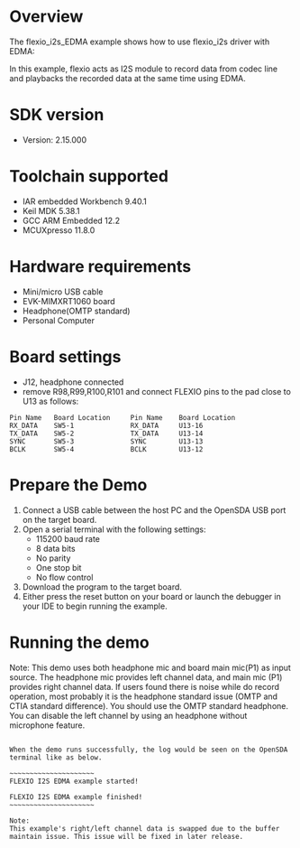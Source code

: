Overview
========
The flexio_i2s_EDMA example shows how to use flexio_i2s driver with EDMA:

In this example, flexio acts as I2S module to record data from codec line and playbacks the recorded data at the same time using EDMA.

SDK version
===========
- Version: 2.15.000

Toolchain supported
===================
- IAR embedded Workbench  9.40.1
- Keil MDK  5.38.1
- GCC ARM Embedded  12.2
- MCUXpresso  11.8.0

Hardware requirements
=====================
- Mini/micro USB cable
- EVK-MIMXRT1060 board
- Headphone(OMTP standard)
- Personal Computer

Board settings
==============
- J12, headphone connected
- remove R98,R99,R100,R101 and connect FLEXIO pins to the pad close to U13 as follows:
~~~~~~~~~~~~~~~~~~~~~~~~~~~~~~~~~~~~~~~~~~~~~~~~~~~~~~
Pin Name   Board Location     Pin Name    Board Location
RX_DATA    SW5-1              RX_DATA     U13-16
TX_DATA    SW5-2              TX_DATA     U13-14
SYNC       SW5-3              SYNC        U13-13
BCLK       SW5-4              BCLK        U13-12
~~~~~~~~~~~~~~~~~~~~~~~~~~~~~~~~~~~~~~~~~~~~~~~~~~~~~~

Prepare the Demo
================
1.  Connect a USB cable between the host PC and the OpenSDA USB port on the target board.
2.  Open a serial terminal with the following settings:
    - 115200 baud rate
    - 8 data bits
    - No parity
    - One stop bit
    - No flow control
3.  Download the program to the target board.
4.  Either press the reset button on your board or launch the debugger in your IDE to begin running the example.

Running the demo
================

Note: This demo uses both headphone mic and board main mic(P1) as input source. The headphone mic provides left
channel data, and main mic (P1) provides right channel data. If users found there is noise while do record operation,
most probably it is the headphone standard issue (OMTP and CTIA standard difference). You should use the OMTP
standard headphone. You can disable the left channel by using an headphone without microphone feature.

~~~~~~~~~~~~~~~~~~~~~~~~~~~~~~~~~~~~~~~~~~~~~~~~~~~~~~~~~~~~~~~~~~~~~~~

When the demo runs successfully, the log would be seen on the OpenSDA terminal like as below.

~~~~~~~~~~~~~~~~~~~~~
FLEXIO I2S EDMA example started!

FLEXIO I2S EDMA example finished!
~~~~~~~~~~~~~~~~~~~~~

Note:
This example's right/left channel data is swapped due to the buffer maintain issue. This issue will be fixed in later release.
